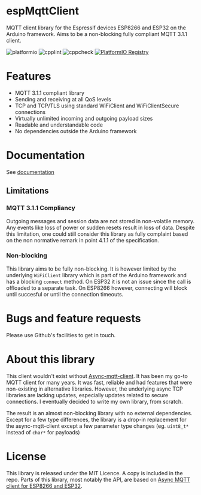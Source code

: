 # espMqttClient

MQTT client library for the Espressif devices ESP8266 and ESP32 on the Arduino framework.
Aims to be a non-blocking fully compliant MQTT 3.1.1 client.

![platformio](https://github.com/bertmelis/espMqttClient/actions/workflows/build_platformio.yml/badge.svg)
![cpplint](https://github.com/bertmelis/espMqttClient/actions/workflows/cpplint.yml/badge.svg)
![cppcheck](https://github.com/bertmelis/espMqttClient/actions/workflows/cppcheck.yml/badge.svg)
[![PlatformIO Registry](https://badges.registry.platformio.org/packages/bertmelis/library/espMqttClient.svg)](https://registry.platformio.org/libraries/bertmelis/espMqttClient)

# Features

- MQTT 3.1.1 compliant library
- Sending and receiving at all QoS levels
- TCP and TCP/TLS using standard WiFiClient and WiFiClientSecure connections
- Virtually unlimited incoming and outgoing payload sizes
- Readable and understandable code
- No dependencies outside the Arduino framework

# Documentation

See [documentation](https://bert.emelis.net/espMqttClient/)

## Limitations

### MQTT 3.1.1 Compliancy

Outgoing messages and session data are not stored in non-volatile memory. Any events like loss of power or sudden resets result in loss of data. Despite this limitation, one could still consider this library as fully complaint based on the non normative remark in point 4.1.1 of the specification.

### Non-blocking

This library aims to be fully non-blocking. It is however limited by the underlying `WiFiClient` library which is part of the Arduino framework and has a blocking `connect` method. On ESP32 it is not an issue since the call is offloaded to a separate task. On ESP8266 however, connecting will block until succesful or until the connection timeouts.

# Bugs and feature requests

Please use Github's facilities to get in touch.

# About this library

This client wouldn't exist without [Async-mqtt-client](https://github.com/marvinroger/async-mqtt-client). It has been my go-to MQTT client for many years. It was fast, reliable and had features that were non-existing in alternative libraries. However, the underlying async TCP libraries are lacking updates, especially updates related to secure connections. I eventually decided to write my own library, from scratch. 

The result is an almost non-blocking library with no external dependencies. Except for a few type differences, the library is a drop-in replacement for the async-mqtt-client except a few parameter type changes (eg. `uint8_t*` instead of `char*` for payloads)

# License

This library is released under the MIT Licence. A copy is included in the repo.
Parts of this library, most notably the API, are based on [Async MQTT client for ESP8266 and ESP32](https://github.com/marvinroger/async-mqtt-client).
